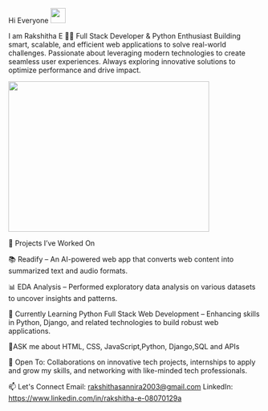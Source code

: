  Hi Everyone <img src="https://media.giphy.com/media/hvRJCLFzcasrR4ia7z/giphy.gif" width="30px"/>

I am Rakshitha E 👩‍💻
Full Stack Developer & Python Enthusiast
Building smart, scalable, and efficient web applications to solve real-world challenges.
Passionate about leveraging modern technologies to create seamless user experiences.
Always exploring innovative solutions to optimize performance and drive impact.

<img  width="400" height="300" src="https://www.bing.com/th/id/OGC.824c21b4607edc2c41e7fbe3037b5552?o=7&pid=1.7&rm=3&rurl=https%3a%2f%2fcdnb.artstation.com%2fp%2fassets%2fimages%2fimages%2f028%2f991%2f999%2foriginal%2fanna-havrylyukh-.gif%3f1596125112&ehk=IMj5ugY42kIfF3Ryng5AwssXOhtufphfzAt6H%2fDCH1E%3d">

🔭 Projects I’ve Worked On

📚 Readify – An AI-powered web app that converts web content into summarized text and audio formats.

📊 EDA Analysis – Performed exploratory data analysis on various datasets to uncover insights and patterns.

🌱 Currently Learning 
Python Full Stack Web Development – Enhancing skills in Python, Django, and related technologies to build robust web applications.

💬ASK me about  HTML, CSS, JavaScript,Python, Django,SQL and APIs

📌 Open To: Collaborations on innovative tech projects, internships to apply and grow my skills, and networking with like-minded tech professionals.

📫 Let's Connect
Email: rakshithasannira2003@gmail.com
LinkedIn: https://www.linkedin.com/in/rakshitha-e-08070129a
